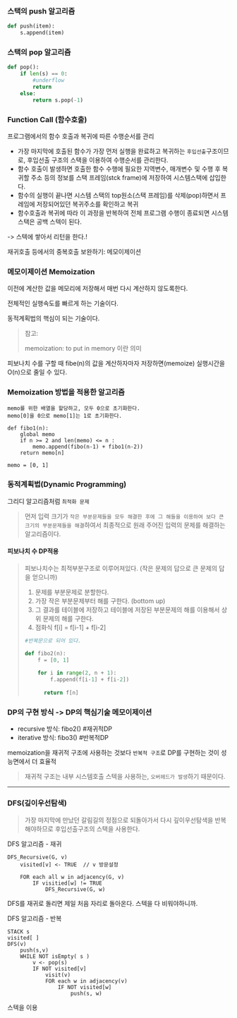 ### 스택의 push 알고리즘

```python
def push(item):
    s.append(item)
```



### 스택의 pop 알고리즘

```python
def pop():
    if len(s) == 0:
        #underflow
        return
    else:
        return s.pop(-1)
```



### Function Call (함수호출)

프로그램에서의 함수 호출과 복귀에 따른 수행순서를 관리

- 가장 마지막에 호출된 함수가 가장 먼저 실행을 완료하고 복귀하는 `후입선출`구조이므로, 후입선출 구조의 스택을 이용하여 수행순서를 관리한다.
- 함수 호출이 발생하면 호출한 함수 수행에 필요한 지역변수, 매개변수 및 수행 후 복귀할 주소 등의 정보를 스택 프레임(stck frame)에 저장하여 시스템스택에 삽입한다.
- 함수의 실행이 끝나면 시스템 스택의 top원소(스택 프레임)를 삭제(pop)하면서 프레임에 저장되어있던 복귀주소를 확인하고 복귀
- 함수호출과 복귀에 따라 이 과정을 반복하여 전체 프로그램 수행이 종료되면 시스템 스택은 공백 스텍이 된다.



-> 스텍에 쌓아서 리턴을 한다.!



재귀호출 등에서의 중복호출 보완하기: 메모이제이션

### 메모이제이션 Memoization

이전에 계산한 값을 메모리에 저장해서 매번 다시 계산하지 않도록한다.

전체적인 실행속도를 빠르게 하는 기술이다.

동적계획법의 핵심이 되는 기술이다.

> 참고:
>
> memoization: to put in memory 이란 의미



피보나치 수를 구할 때 fibe(n)의 값을 계산하자마자 저장하면(memoize) 실행시간을 O(n)으로 줄일 수 있다.



### Memoization 방법을 적용한 알고리즘

```
memo를 위한 배열을 할당하고, 모두 0으로 초기화한다.
memo[0]을 0으로 memo[1]는 1로 초기화한다.

def fibo1(n):
	global memo
	if n >= 2 and len(memo) <= n :
		memo.append(fibo(n-1) + fibo1(n-2))
	return memo[n]
	
memo = [0, 1]
```



### 동적계획법(Dynamic Programming)

그리디 알고리즘처럼 `최적화 문제` 

> 먼저 입력 크기가 `작은 부분문제들을 모두 해결한 후에 그 해들을 이용하여 보다 큰 크기의 부분문제들을 해결`하여서 최종적으로 원래 주어진 입력의 문제를 해결하는 알고리즘이다.



#### 피보나치 수 DP적용

> 피보나치수는 최적부분구조로 이루어져있다. (작은 문제의 답으로 큰 문제의 답을 얻으니까)
>
> 1. 문제를 부분문제로 분할한다.
> 2. 가장 작은 부분문제부터 해를 구한다. (bottom up)
> 3. 그 결과를 테이블에 저장하고 테이블에 저장된 부분문제의 해를 이용해서 상위 문제의 해를 구한다.
> 4. 점화식 f[i] = f[i-1] + f[i-2]
>
> ```python
> #반복문으로 되어 있다. 
> 
> def fibo2(n):
>     f = [0, 1]
>     
>     for i in range(2, n + 1):
>         f.append(f[i-1] + f[i-2])
>         
>    	return f[n]
> ```





### DP의 구현 방식 -> DP의 핵심기술 메모이제이션

* recursive 방식: fibo2()  #재귀적DP
* iterative 방식: fibo3()  #반복적DP



memoization을 재귀적 구조에 사용하는 것보다 `반복적 구조`로 DP를 구현하는 것이 성능면에서 더 효율적

>  재귀적 구조는 내부 시스템호출 스텍을 사용하는, `오버헤드가 발생`하기 때문이다.



----------



### DFS(깊이우선탐색)

> 가장 마지막에 만났던 갈림길의 정점으로 되돌아가서 다시 깊이우선탐색을 반복해야하므로 후입선출구조의 스택을 사용한다.



DFS 알고리즘 - 재귀

```
DFS_Recursive(G, v)
	visited[v] <- TRUE  // v 방문설정
	
	FOR each all w in adjacency(G, v)
		IF visitied[w] != TRUE
        	DFS_Recursive(G, w)
```

DFS를 재귀로 돌리면 제일 처음 자리로 돌아온다. 스텍을 다 비워야하니까.



DFS 알고리즘 - 반복

```
STACK s
visited[ ]
DFS(v)
	push(s,v)
	WHILE NOT isEmpty( s )
		v <- pop(s)
		IF NOT visited[v]
			visit(v)
			FOR each w in adjacency(v)
				IF NOT visited[w]
					push(s, w)
```

스텍을 이용

